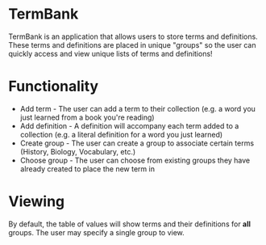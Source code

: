 # TermBank

TermBank is an application that allows users to store terms and definitions.
These terms and definitions are placed in unique "groups" so the user can quickly
access and view unique lists of terms and definitions!

# Functionality
* Add term - The user can add a term to their collection (e.g. a word you just learned from a book you're reading)
* Add definition - A definition will accompany each term added to a collection (e.g. a literal definition for a word you just learned)
* Create group - The user can create a group to associate certain terms (History, Biology, Vocabulary, etc.)
* Choose group - The user can choose from existing groups they have already created to place the new term in

# Viewing
By default, the table of values will show terms and their definitions for **all** groups.
The user may specify a single group to view.
